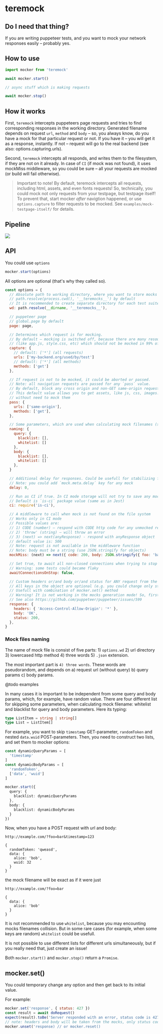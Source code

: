 # teremock

## Do I need that thing?

If you are writing puppeteer tests, and you want to mock your network responses easily – probably yes.

## How to use

```js
import mocker from 'teremock'

await mocker.start()

// async stuff which is making requests

await mocker.stop()
```

## How it works

First, `teremock` intercepts puppeteers page requests and tries to find corresponding responses in the working directory. Generated filename depends on request `url`, `method` and `body` – so, you always know, do you have a mock for that particular request or not. If you have it – you will get it as a response, instantly. If not – request will go to the real backend (see also: options.capturing.urls).

Second, `teremock` intercepts all responds, and writes them to the filesystem, if they are not on it already. In case of `CI` (if mock was not found), it uses mockMiss middleware, so you could be sure – all your requests are mocked (or build will fail otherwise).

> Important to note! By default, teremock intercepts all requests, including html, assets, and even fonts requests! So, technically, you could mock not only requests from your testpage, but testpage itself! To prevent that, start mocker _after_ navigtion happened, or use `options.capture` to filter requests to be mocked. See `examples/mock-testpage-itself/` for details.

## Pipeline

<img src="assets/pipeline.svg" />

## API

You could use `options`
```js
mocker.start(options)
```
All options are optional (that's why they called so).

```js
const options = {
  // Absolute path to working directory, where you want to store mocks
  // path.resolve(process.cwd(), '__teremocks__') by default
  // It is recommended to create separate directory for each test suite
  wd: path.resolve(__dirname, '__teremocks__'),

  // puppeteer page
  // global.page by default
  page: page,

  // Determines which request is for mocking.
  // By default – mocking is switched off, because there are many resources
  // (like app.js, style.css, etc) which should not be mocked in 99% of cases
  capture: {
    // default: ['*'] (all requests)
    urls: ['my-backend.org/used/by/test']
    // default: ['*'] (all methods)
    methods: ['get']
  },

  // If request is not to be mocked, it could be aborted or passed.
  // Note: all navigation requests are passed for any `pass` value.
  // By default, block any cross origin and non-GET same-origin requests
  // This default value allows you to get assets, like js, css, images...
  // without need to mock them
  pass: {
    urls: ['same-origin'],
    methods: ['get'],
  },

  // Some parameters, which are used when calculating mock filenames (see below `Mock files naming` section)
  naming: {
    query: {
      blacklist: [],
      whitelist: []
    },
    body: {
      blacklist: [],
      whitelist: []
    },
  }

  // Additional delay for responses. Could be usefull for stabilizing flacky tests.
  // Note: you could add `mock.meta.delay` key for any mock
  delay: 0,

  // Run as CI if true. In CI mode storage will not try to save any mocks.
  // Default is `is-ci` package value (same as in Jest)
  ci: require('is-ci'),

  // A middleware to call when mock is not found on the file system
  // Works only in CI mode
  // Possible values are:
  // 1) CODE (number) – respond with CODE http code for any unmocked request (e.g. 200)
  // 2) 'throw' (string) – will throw an error
  // 3) (next) => next(anyResponse) - respond with anyResponse object
  // default value is: 500
  // Note: request is not available in the middleware function
  // Note: body must be a string (use JSON.stringify for objects)
  mockMiss: (next) => next({ code: 200, body: JSON.stringify({ foo: 'bar' }) }),

  // Set true, to await all non-closed connections when trying to stop mocker
  // Warning: some tests could became flaky
  awaitConnectionsOnStop: false,

  // Custom headers or/and body or/and status for ANY request from the mockList
  // All keys in the object are optional (e.g. you could change only status code)
  // Usefull with combination of mocker.set() method
  // Warning! It is not working in the mocks generation mode! So, first, create your mocks.
  // See also https://github.com/puppeteer/puppeteer/issues/599
  response: {
    headers: { 'Access-Control-Allow-Origin': '*' },
    body: 'OK',
    status: 200,
  },
}
```

### Mock files naming

The name of mock file is consist of five parts: 1) `options.wd` 2) url directory 3) lowercased http method 4) three words 5) `.json` extension.

The most important part is `4) three words`. These words are pseudorandom, and depends on a) request url (without query) b) query params c) body params.

@todo examples

In many cases it is important to be independent from some query and body params, which, for example, have random value. There are four different list for skipping some parameters, when calculating mock filename: whitelist and blacklist for query and body parameters. Here its typing:

```ts
type ListItem = string | string[]
type List = ListItem[]
```
For example, you want to skip `timestamp` GET-parameter, `randomToken` and nested `data.wuid` POST-parameters. Then, you need to construct two lists, and set them to mocker options:

```ts
const dynamicQueryParams = [
  'timestamp'
]
const dynamicBodyParams = [
  'randomToken',
  ['data', 'wuid']
]

mocker.start({
  query: {
    blacklist: dynamicQueryParams
  },
  body: {
    blacklist: dynamicBodyParams
  }
})
```
Now, when you have a POST request with url and body:
```
http://example.com/?foo=bar&timestamp=123

{
  randomToken: 'qweasd',
  data: {
    alice: 'bob',
    wuid: 32
  }
}
```
the mock filename will be exact as if it were just
```
http://example.com/?foo=bar

{
  data: {
    alice: 'bob'
  }
}
```

It is not recommended to use `whitelist`, because you may encounting mocks filenames collision. But in some rare cases (for example, when some keys are random) `whitelist` could be usefull.

It is not possible to use different lists for different urls simultaneously, but if you really need that, just create an issue!



Both `mocker.start()` and `mocker.stop()` return a `Promise`.

## mocker.set()

You could temporary change any option and then get back to its initial value.

For example:

```js
mocker.set('response', { status: 427 })
const result = await doRequest()
expect(result).toBe('Server responded with an error, status code is 427')
// note: headers and body will be taken from the mocks, only status code is changed
mocker.unset('response) // or mocker.reset()
```
